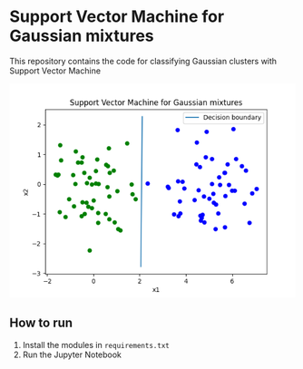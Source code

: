 # Support Vector Machine for Gaussian mixtures

This repository contains the code for classifying Gaussian clusters with Support Vector Machine

![Support Vector Machine for Gaussian mixtures](figures/svm.png)

## How to run
1) Install the modules in ```requirements.txt```
2) Run the Jupyter Notebook